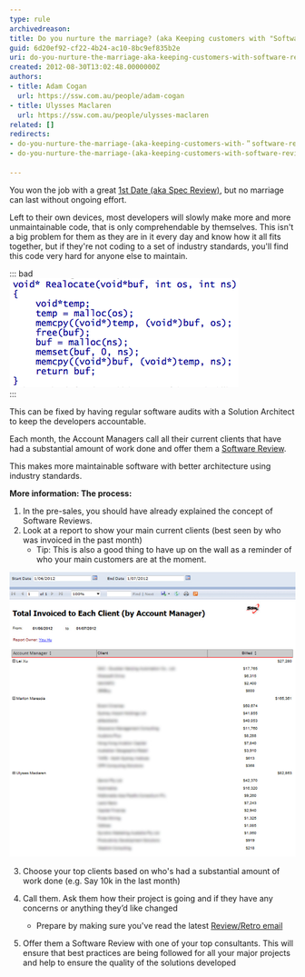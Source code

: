 ```yaml
---
type: rule
archivedreason: 
title: Do you nurture the marriage? (aka Keeping customers with "Software Reviews")
guid: 6d20ef92-cf22-4b24-ac10-8bc9ef835b2e
uri: do-you-nurture-the-marriage-aka-keeping-customers-with-software-reviews
created: 2012-08-30T13:02:48.0000000Z
authors:
- title: Adam Cogan
  url: https://ssw.com.au/people/adam-cogan
- title: Ulysses Maclaren
  url: https://ssw.com.au/people/ulysses-maclaren
related: []
redirects:
- do-you-nurture-the-marriage-(aka-keeping-customers-with-＂software-reviews＂)
- do-you-nurture-the-marriage-(aka-keeping-customers-with-software-reviews)

---
```


You won the job with a great [1st Date (aka Spec Review)](/do-you-ensure-an-excellent-1st-date-aka-winning-customers-via-a-smaller-specification-review), but no marriage can last without ongoing effort.

<!--endintro-->

Left to their own devices, most developers will slowly make more and more unmaintainable code, that is only comprehendable by themselves.                 This isn't a big problem for them as they are in it every day and know how it all fits together, but if they're not coding to a set of industry                  standards, you'll find this code very hard for anyone else to maintain.


::: bad  
![Figure: Bad Example - Would you want to maintain this code?](BadCode.png)  
:::

This can be fixed by having regular software audits with a Solution Architect to keep the developers accountable.

Each month, the Account Managers call all their current clients that have had a substantial amount of work done and offer                      them a [Software Review](/do-you-conduct-an-architecture-review-after-every-sprint).

This makes more maintainable software with better architecture using industry standards.


**More information: The process:**

1. In the pre-sales, you should have already explained the concept of Software Reviews.
2. Look at a report to show your main current clients (best seen by who was invoiced in the past month)
    * Tip: This is also a good thing to have up on the wall as a reminder of who your main customers are at the moment.


![Figure: A sample report to see your top clients](TotalInvoicedReport.jpg)  

                        
                        
3. Choose your top clients based on who's had a substantial amount of work done (e.g. Say 10k in the last month)

4. Call them. Ask them how their project is going and if they have any concerns or anything they’d like changed
    * Prepare by making sure you've read the latest [Review/Retro email](/do-you-create-a-sprint-review-retro-email)
5. Offer them a Software Review with one of your top consultants. 
                        This will ensure that best practices are being followed for all your major projects and help to ensure the quality of 
                        the solutions developed
